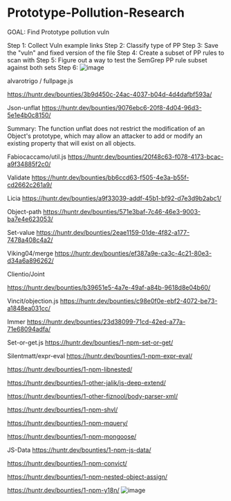 # Prototype-Pollution-Research

GOAL: Find Prototype pollution vuln

Step 1: Collect Vuln example links
Step 2: Classify type of PP
Step 3: Save the "vuln" and fixed version of the file 
Step 4: Create a subset of PP rules to scan with
Step 5: Figure out a way to test the SemGrep PP rule subset against both sets 
Step 6: ![image](https://user-images.githubusercontent.com/25730423/165411471-3a3cba3c-fe5c-42fd-abb1-24574ffa5331.png)



alvarotrigo / fullpage.js 

https://huntr.dev/bounties/3b9d450c-24ac-4037-b04d-4d4dafbf593a/

Json-unflat
https://huntr.dev/bounties/9076ebc6-20f8-4d04-96d3-5e1e4b0c8150/


Summary: 
The function unflat does not restrict the modification of an Object's prototype, which may allow an attacker to add or modify an existing property that will exist on all objects.
 





Fabiocaccamo/util.js
https://huntr.dev/bounties/20f48c63-f078-4173-bcac-a9f34885f2c0/

Validate
https://huntr.dev/bounties/bb6ccd63-f505-4e3a-b55f-cd2662c261a9/

Licia
https://huntr.dev/bounties/a9f33039-addf-45b1-bf92-d7e3d9b2abc1/ 

Object-path
https://huntr.dev/bounties/571e3baf-7c46-46e3-9003-ba7e4e623053/

Set-value
https://huntr.dev/bounties/2eae1159-01de-4f82-a177-7478a408c4a2/

Viking04/merge
https://huntr.dev/bounties/ef387a9e-ca3c-4c21-80e3-d34a6a896262/


Clientio/Joint

https://huntr.dev/bounties/b39651e5-4a7e-49af-a84b-9618d8e04b60/

Vincit/objection.js
https://huntr.dev/bounties/c98e0f0e-ebf2-4072-be73-a1848ea031cc/

Immer
https://huntr.dev/bounties/23d38099-71cd-42ed-a77a-71e68094adfa/

Set-or-get.js
https://huntr.dev/bounties/1-npm-set-or-get/

Silentmatt/expr-eval
https://huntr.dev/bounties/1-npm-expr-eval/

https://huntr.dev/bounties/1-npm-libnested/

https://huntr.dev/bounties/1-other-jalik/js-deep-extend/

https://huntr.dev/bounties/1-other-fiznool/body-parser-xml/

https://huntr.dev/bounties/1-npm-shvl/

https://huntr.dev/bounties/1-npm-mquery/

https://huntr.dev/bounties/1-npm-mongoose/


JS-Data
https://huntr.dev/bounties/1-npm-js-data/

https://huntr.dev/bounties/1-npm-convict/


https://huntr.dev/bounties/1-npm-nested-object-assign/

https://huntr.dev/bounties/1-npm-y18n/
![image](https://user-images.githubusercontent.com/25730423/165411451-2542ca8a-3fb9-43e6-95af-603e097dab96.png)
